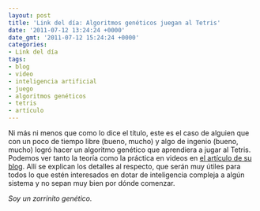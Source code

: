 ```yaml
---
layout: post
title: 'Link del día: Algoritmos genéticos juegan al Tetris'
date: '2011-07-12 13:24:24 +0000'
date_gmt: '2011-07-12 15:24:24 +0000'
categories:
- Link del día
tags:
- blog
- video
- inteligencia artificial
- juego
- algoritmos genéticos
- tetris
- artículo
---
```


Ni más ni menos que como lo dice el título, este es el caso de alguien que con un poco de tiempo libre  (bueno, mucho) y algo de ingenio (bueno, mucho) logró hacer un algoritmo genético que aprendiera a jugar al Tetris. Podemos ver tanto la teoría como la práctica en videos en [el artículo de su blog](http://luckytoilet.wordpress.com/2011/05/27/coding-a-tetris-ai-using-a-genetic-algorithm/). Allí se explican los detalles al respecto, que serán muy útiles para todos lo que estén interesados en dotar de inteligencia compleja a algún sistema y no sepan muy bien por dónde comenzar.

_Soy un zorrinito genético._
